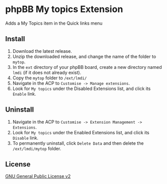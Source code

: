 # phpBB My topics Extension

Adds a My Topics item in the Quick links menu

## Install

1. Download the latest release.
2. Unzip the downloaded release, and change the name of the folder to `mytop`.
3. In the `ext` directory of your phpBB board, create a new directory named `lmdi` 
   (if it does not already exist).
4. Copy the `mytop` folder to `/ext/lmdi/`
5. Navigate in the ACP to `Customise -> Manage extensions`.
6. Look for `My topics` under the Disabled Extensions list, and click its 
  `Enable` link.

## Uninstall

1. Navigate in the ACP to `Customise -> Extension Management -> Extensions`.
2. Look for `My topics` under the Enabled Extensions list, and click its `Disable` link.
3. To permanently uninstall, click `Delete Data` and then delete the `/ext/lmdi/mytop` folder.

## License
[GNU General Public License v2](http://opensource.org/licenses/GPL-2.0)

